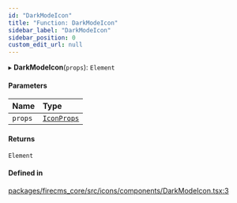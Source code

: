 ```yaml
---
id: "DarkModeIcon"
title: "Function: DarkModeIcon"
sidebar_label: "DarkModeIcon"
sidebar_position: 0
custom_edit_url: null
---
```


▸ **DarkModeIcon**(`props`): `Element`

#### Parameters

| Name | Type |
| :------ | :------ |
| `props` | [`IconProps`](../types/IconProps.md) |

#### Returns

`Element`

#### Defined in

[packages/firecms_core/src/icons/components/DarkModeIcon.tsx:3](https://github.com/FireCMSco/firecms/blob/d45f3739/packages/firecms_core/src/icons/components/DarkModeIcon.tsx#L3)
